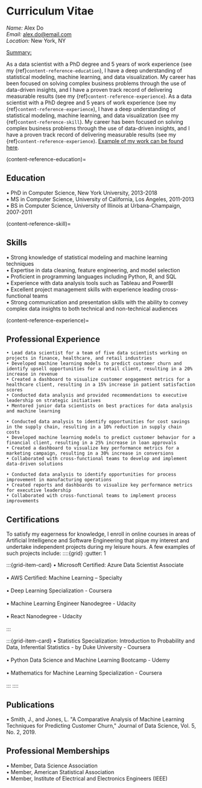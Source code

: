 # Curriculum Vitae

*Name:* Alex Do  
*Email:* <alex.do@email.com>  
*Location:* New York, NY

<u>Summary:</u>

As a data scientist with a PhD degree and 5 years of work experience (see my {ref}`content-reference-education`), I have a deep understanding of statistical modeling, machine learning, and data visualization. My career has been focused on solving complex business problems through the use of data-driven insights, and I have a proven track record of delivering measurable results (see my {ref}`content-reference-experience`). As a data scientist with a PhD degree and 5 years of work experience (see my {ref}`content-reference-experience`), I have a deep understanding of statistical modeling, machine learning, and data visualization (see my {ref}`content-reference-skill`). My career has been focused on solving complex business problems through the use of data-driven insights, and I have a proven track record of delivering measurable results (see my {ref}`content-reference-experience`). [Example of my work can be found here](analysis_example.ipynb).

(content-reference-education)=
## Education

• PhD in Computer Science, New York University, 2013-2018  
• MS in Computer Science, University of California, Los Angeles, 2011-2013  
• BS in Computer Science, University of Illinois at Urbana-Champaign, 2007-2011  

(content-reference-skill)=
## Skills

• Strong knowledge of statistical modeling and machine learning techniques  
• Expertise in data cleaning, feature engineering, and model selection  
• Proficient in programming languages including Python, R, and SQL  
• Experience with data analysis tools such as Tableau and PowerBI  
• Excellent project management skills with experience leading cross-functional teams  
• Strong communication and presentation skills with the ability to convey complex data insights to both technical and non-technical audiences

(content-reference-experience)=
## Professional Experience

```{dropdown} **Data Scientist, ABC Corporation, New York, NY, 2018-present**  
• Lead data scientist for a team of five data scientists working on projects in finance, healthcare, and retail industries  
• Developed machine learning models to predict customer churn and identify upsell opportunities for a retail client, resulting in a 20% increase in revenue  
• Created a dashboard to visualize customer engagement metrics for a healthcare client, resulting in a 15% increase in patient satisfaction scores  
• Conducted data analysis and provided recommendations to executive leadership on strategic initiatives  
• Mentored junior data scientists on best practices for data analysis and machine learning  
```

```{dropdown} **Data Scientist, XYZ Corporation, Los Angeles, CA, 2016-2018**  
• Conducted data analysis to identify opportunities for cost savings in the supply chain, resulting in a 10% reduction in supply chain costs  
• Developed machine learning models to predict customer behavior for a financial client, resulting in a 25% increase in loan approvals  
• Created a dashboard to visualize key performance metrics for a marketing campaign, resulting in a 30% increase in conversions  
• Collaborated with cross-functional teams to develop and implement data-driven solutions  
```

```{dropdown} **Data Analyst, DEF Corporation, Urbana-Champaign, IL, 2011-2016**  
• Conducted data analysis to identify opportunities for process improvement in manufacturing operations  
• Created reports and dashboards to visualize key performance metrics for executive leadership  
• Collaborated with cross-functional teams to implement process improvements  
```

## Certifications

To satisfy my eagerness for knowledge, I enroll in online courses in areas of Artificial Intelligence and Software Engineering that pique my interest and undertake independent projects during my leisure hours. A few examples of such projects include:
::::{grid}
:gutter: 1

:::{grid-item-card}
• Microsoft Certified: Azure Data Scientist Associate<br>  
• AWS Certified: Machine Learning – Specialty<br>  
• Deep Learning Specialization - Coursera<br>  
• Machine Learning Engineer Nanodegree - Udacity<br>  
• React Nanodegree - Udacity<br>  
:::

:::{grid-item-card}
• Statistics Specialization: Introduction to Probability and Data, Inferential Statistics - by Duke University - Coursera<br>  
• Python Data Science and Machine Learning Bootcamp - Udemy<br>  
• Mathematics for Machine Learning Specialization - Coursera<br>  
:::
::::

## Publications

• Smith, J., and Jones, L. "A Comparative Analysis of Machine Learning Techniques for Predicting Customer Churn," Journal of Data Science, Vol. 5, No. 2, 2019.

## Professional Memberships

• Member, Data Science Association  
• Member, American Statistical Association  
• Member, Institute of Electrical and Electronics Engineers (IEEE)